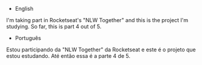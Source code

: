 - English

I'm taking part in Rocketseat's "NLW Together" and this is the project I'm studying. So far, this is part 4 out of 5.


- Português

Estou participando da "NLW Together" da Rocketseat e este é o projeto que estou estudando. Até então essa é a parte 4 de 5.
